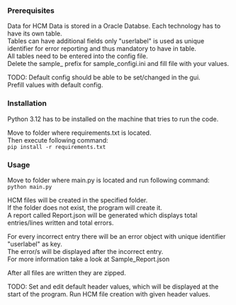 ### Prerequisites
Data for HCM Data is stored in a Oracle Databse.
Each technology has to have its own table.  
Tables can have additional fields only "userlabel" is used as unique identifier for error reporting and thus mandatory to have in table.  
All tables need to be entered into the config file.  
Delete the sample_ prefix for sample_configi.ini and fill file with your values.  

TODO: Default config should be able to be set/changed in the gui.   
Prefill values with default config.  

### Installation
Python 3.12 has to be installed on the machine that tries to run the code.  

Move to folder where requirements.txt is located.   
Then execute following command:  
`pip install -r requirements.txt`



### Usage
Move to folder where main.py is located and run following command:  
`python main.py`

HCM files will be created in the specified folder.   
If the folder does not exist, the program will create it.  
A report called Report.json will be generated which displays total entries/lines written and total errors.  

For every incorrect entry there will be an error object with unique identifier "userlabel" as key.  
The error/s will be displayed after the incorrect entry.  
For more information take a look at Sample_Report.json

After all files are written they are zipped.

TODO: Set and edit default header values, which will be displayed at the start of the program.
Run HCM file creation with given header values.
